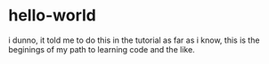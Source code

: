 # hello-world
i dunno, it told me to do this in the tutorial
as far as i know, this is the beginings of my path to learning code and the like.
